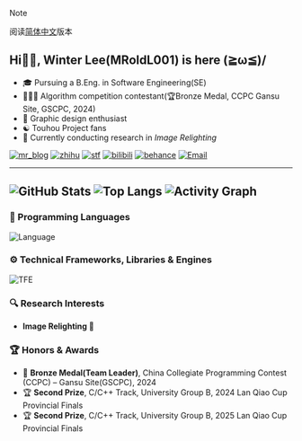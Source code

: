 > [!NOTE]
> 阅读[简体中文](README_zh.md)版本

## Hi👋🏻, Winter Lee(MRoldL001) is here (≧ω≦)/

- 🎓 Pursuing a B.Eng. in Software Engineering(SE)
- 👨🏻‍💻 Algorithm competition contestant(🏆Bronze Medal, CCPC Gansu Site, GSCPC, 2024)
- 🎨 Graphic design enthusiast
- ☯️ Touhou Project fans
- 🔬 Currently conducting research in *Image Relighting*

[![mr_blog](https://img.shields.io/badge/----MR__Blog-268785?style=flat-square&logo=wordpress&logoColor=ffffff)](http://www.mroldl001.top) [![zhihu](https://img.shields.io/badge/Zhihu-0084FF?style=flat-square&logo=zhihu&logoColor=ffffff)](https://www.zhihu.com/people/mroldl001)
[![stf](https://img.shields.io/badge/StackOverflow-FE7A16?style=flat-square&logo=stackoverflow&logoColor=ffffff)](https://stackoverflow.com/users/24539719/mroldl001) [![bilibili](https://img.shields.io/badge/Bilibili-00A1D6?style=flat-square&logo=bilibili&logoColor=ffffff)](https://space.bilibili.com/244751581) [![behance](https://img.shields.io/badge/Behance-1769FF?style=flat-square&logo=behance&logoColor=ffffff)](https://www.behance.net/mroldl001)
[![Email](https://img.shields.io/badge/Email-D0104C?style=flat-square&logo=Mail.Ru&logoColor=ffffff)](mailto:kirakira@mroldl001.top)
 
---
![GitHub Stats](https://github-readme-stats.vercel.app/api?username=MRoldL001&show_icons=true&theme=shadow_green&v=2)
![Top Langs](https://github-readme-stats.vercel.app/api/top-langs/?username=MRoldL001&layout=compact&theme=shadow_green&v=2)
![Activity Graph](https://github-readme-activity-graph.vercel.app/graph?username=MRoldL001&theme=github-light)
---
### 🧰 Programming Languages
![Language](https://skillicons.dev/icons?i=c,cpp,kotlin,python,html,css,javascript&theme=light)

### ⚙️ Technical Frameworks, Libraries & Engines
![TFE](https://skillicons.dev/icons?i=godot,spring,pytorch&theme=light)

### 🔍 Research Interests
- **Image Relighting 🌇**

### 🏆 Honors & Awards
- 🥉 **Bronze Medal(Team Leader)**, China Collegiate Programming Contest (CCPC) – Gansu Site(GSCPC), 2024
- 🏆 **Second Prize**, C/C++ Track, University Group B, 2024 Lan Qiao Cup Provincial Finals
- 🏆 **Second Prize**, C/C++ Track, University Group B, 2025 Lan Qiao Cup Provincial Finals
  
